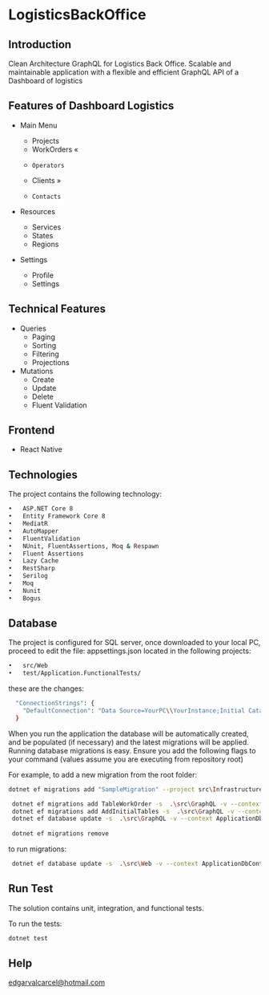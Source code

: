 # LogisticsBackOffice

## Introduction

Clean Architecture GraphQL for Logistics Back Office. Scalable and maintainable application 
with a flexible and efficient GraphQL API of a Dashboard of logistics
## Features of Dashboard Logistics

- Main Menu
  - Projects
  - WorkOrders  «
  - 	Operators
  - Clients  »
  - 	Contacts
	
- Resources
  - Services	
  - States		
  - Regions

- Settings
  - Profile
  - Settings	


## Technical Features

- Queries
  - Paging
  - Sorting
  - Filtering
  - Projections
- Mutations
  - Create
  - Update
  - Delete
  - Fluent Validation

## Frontend
  - React Native
  
## Technologies

The project contains the following technology:
```bash
•	ASP.NET Core 8
•	Entity Framework Core 8
•	MediatR
•	AutoMapper
•	FluentValidation
•	NUnit, FluentAssertions, Moq & Respawn
•	Fluent Assertions
•	Lazy Cache
•	RestSharp
•	Serilog
•	Moq
•	Nunit
•	Bogus
 ```
 ## Database
The project is configured for SQL server, once downloaded to your local PC, proceed to edit the file: appsettings.json located in the following projects:
```bash
•	src/Web
•	test/Application.FunctionalTests/
 ```
these are the changes:
```bash
  "ConnectionStrings": {
    "DefaultConnection": "Data Source=YourPC\\YourInstance;Initial Catalog=LogisticsBackOffice;User ID=YourUser;Password=YourPassword;MultipleActiveResultSets=True;Connect Timeout=100;Encrypt=False;"
  }
 ```
When you run the application the database will be automatically created, and be populated (if necessary) and the latest migrations will be applied.
Running database migrations is easy. Ensure you add the following flags to your command (values assume you are executing from repository root)

For example, to add a new migration from the root folder:
```bash
dotnet ef migrations add "SampleMigration" --project src\Infrastructure --startup-project src\Web --output-dir Data\Migrations

 dotnet ef migrations add TableWorkOrder -s  .\src\GraphQL -v --context ApplicationDbContext --project .\src\Infrastructure 
 dotnet ef migrations add AddInitialTables -s  .\src\GraphQL -v --context ApplicationDbContext --project .\src\Infrastructure
 dotnet ef database update -s  .\src\GraphQL -v --context ApplicationDbContext --project .\src\Infrastructure 
 
 dotnet ef migrations remove
 ```
to run migrations: 
```bash
 dotnet ef database update -s  .\src\Web -v --context ApplicationDbContext --project .\src\Infrastructure
 ```
## Run Test

The solution contains unit, integration, and functional tests.

To run the tests:
```bash
dotnet test
```

## Help
edgarvalcarcel@hotmail.com